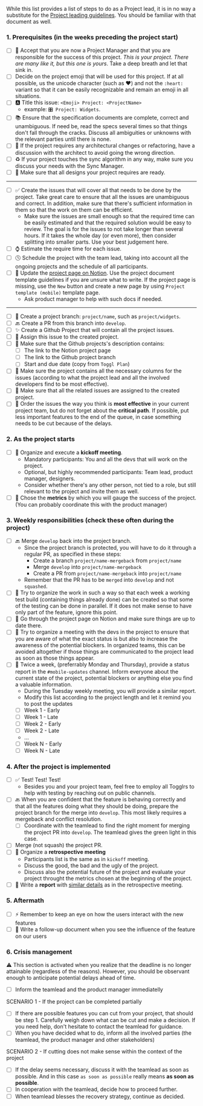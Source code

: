 While this list provides a list of steps to do as a Project lead, it is in no way a substitute for the [Project leading guidelines](https://www.notion.so/toggl/Mobile-Project-Leading-fe1eaca52e46498d8575104bf018287b). You should be familiar with that document as well.

### 1. Prerequisites (in the weeks preceding the project start)
* [ ] 🧠 Accept that you are now a Project Manager and that you are responsible for the success of this project. *This is your project. There are many like it, but this one is yours*. Take a deep breath and let that sink in.
* [ ] Decide on the project emoji that will be used for this project. If at all possible, us the unicode character (such as ❤) and not the `:heart:` variant so that it can be easily recognizable and remain an emoji in all situations.
* [ ] 🅰 Title this issue: `<Emoji> Project: <ProjectName>`
	* example: `🎛 Project: Widgets`.
* [ ] 📚 Ensure that the specification documents are complete, correct and unambiguous. If need be, read the specs several times so that things don't fall through the cracks. Discuss all ambiguities or unknowns with the relevant parties until there is none.
* [ ] 🚧 If the project requires any architectural changes or refactoring, have a discussion with the architect to avoid going the wrong direction.
* [ ] ♻ If your project touches the sync algorithm in any way, make sure you discuss your needs with the Sync Manager.
* [ ] 🎨 Make sure that all designs your project requires are ready.

---

* [ ] ✅ Create the issues that will cover all that needs to be done by the project. Take great care to ensure that all the issues are unambiguous and correct. In addition, make sure that there's sufficient information in them so that the work on them can be efficient.
	* Make sure the issues are small enough so that the required time can be easily estimated and that the required solution would be easy to review. The goal is for the issues to not take longer than several hours. If it takes the whole day (or even more), then consider splitting into smaller parts. Use your best judgement here.
* [ ] ⌚ Estimate the require time for each issue.
* [ ] 🕓 Schedule the project with the team lead, taking into account all the ongoing projects and the schedule of all participants.
* [ ] 📃 Update the [project page on Notion](https://www.notion.so/toggl/ad87bf4fd8114411980a988d38842b35?v=0814a8f583864e1ebaf3c7f29f3443f7). Use the project document template guidelines if you are unsure what to write. If the project page is missing, use the `New` button and create a new page by using `Project template (mobile)` template page.
	* Ask product manager to help with such docs if needed.

---

* [ ] 🌿 Create a project branch: `project/name`, such as `project/widgets`.
* [ ] 🔙 Create a PR from this branch into `develop`.
* [ ] ✨ Create a Github Project that will contain all the project issues.
* [ ] 🔻 Assign this issue to the created project.
* [ ] 📃 Make sure that the Github projects's description contains:
	* [ ] The link to the Notion project page
	* [ ] The link to the Github project branch
	* [ ] Start and due date (copy from `Toggl Plan`)
* [ ] 🔳 Make sure the project contains all the necessary columns for the issues (according to what the project lead and all the involved developers find to be most effective).
* [ ] 📎 Make sure that all the related issues are assigned to the created project.
* [ ] 🔀 Order the issues the way you think is **most effective** in your current project team, but do not forget about the **critical path**. If possible, put less important features to the end of the queue, in case something needs to be cut because of the delays.

### 2. As the project starts
* [ ] 💬 Organize and execute a **kickoff meeting**. 
	* Mandatory participants: You and all the devs that will work on the project. 
	* Optional, but highly recommended participants: Team lead, product manager, designers.
	* Consider whether there's any other person, not tied to a role, but still relevant to the project and invite them as well.
* [ ] 🧭  Chose the **metrics** by which you will gauge the success of the project. (You can probably coordinate this with the product manager)

### 3. Weekly responsibilities (check these often during the project)
* [ ] 🔙 Merge `develop` back into the project branch.
	* Since the project branch is protected, you will have to do it through a regular PR, as specified in these steps:
		* Create a branch `project/name-mergeback` from `project/name` 
		* Merge `develop` into `project/name-mergeback`
		* Create a PR from `project/name-mergeback` into `project/name`
	* Remember that the PR has to be `merged` into `develop` and not `squashed`.
* [ ] 📱 Try to organize the work in such a way so that each week a working test build (containing things already done) can be created so that some of the testing  can be done in parallel. If it does not make sense to have only part of the feature, ignore this point.
* [ ] 📃 Go through the project page on Notion and make sure things are up to date there.
* [ ] 💬 Try to organize a meeting with the devs in the project to ensure that you are aware of what the exact status is but also to increase the awareness of the potential blockers. In organized teams, this can be avoided altogether if those things are communicated to the project lead as soon as those things appear.
* [ ] 📃 Twice a week, (preferrably Monday and Thursday), provide a status report in the `#mobile-updates` channel. Inform everyone about the current state of the project, potential blockers or anything else you find a valuable information.
	* During the Tuesday weekly meeting, you will provide a similar report.
	* Modify this list according to the project length and let it remind you to post the updates
	* [ ] Week 1 - Early
	* [ ] Week 1 - Late
	* [ ] Week 2 - Early
	* [ ] Week 2 - Late
	* ...
	* [ ] Week N - Early
	* [ ] Week N - Late

### 4. After the project is implemented
* [ ] ✅ Test! Test! Test!
	* Besides you and your project team, feel free to employ all Togglrs to help with testing by reaching out on public channels.
* [ ] 🔙 When you are confident that the feature is behaving correctly and that all the features doing what they should be doing, prepare the project branch for the merge into `develop`. This most likely requires a mergeback and conflict resolution.
	* [ ] Coordinate with the teamlead to find the right moment for merging the 
project PR into `develop`. The teamlead gives the green light in this case.
* [ ] Merge (not squash) the project PR.
* [ ] 💬 Organize a **retrospective meeting**
	* Participants list is the same as in `kickoff` meeting.
	* Discuss the good, the bad and the ugly of the project.
	* Discuss also the potential future of the project and evaluate your project throught the metrics chosen at the beginning of the project.
* [ ] 📃 Write a **report** with [similar details](https://www.notion.so/toggl/Mobile-Project-Leading-fe1eaca52e46498d8575104bf018287b#5bc1cf7781e84c699c6fd642ad4775d9) as in the retrospective meeting.

### 5. Aftermath
* [ ] ⚡ Remember to keep an eye on how the users interact with the new features
* [ ] 📃 Write a follow-up document when you see the influence of the feature on our users

### 6. Crisis management
⚠ This section is activated when you realize that the deadline is no longer attainable (regardless of the reasons). However, you should be observant enough to anticipate potential delays ahead of time.

* [ ] Inform the teamlead and the product manager immediatelly

SCENARIO 1 - If the project can be completed partially
* [ ] If there are possible features you can cut from your project, that should be step 1. Carefully weigh down what can be cut and make a decision. If you need help, don't hesitate to contact the teamlead for guidance.
* [ ] When you have decided what to do, inform all the involved parties (the teamlead, the product manager and other stakeholders)

SCENARIO 2 - If cutting does not make sense within the context of the project
* [ ] If the delay seems necessary, discuss it with the teamlead as soon as possible. And in this case `as soon as possible` really means **as soon as possible**.
* [ ] In cooperation with the teamlead, decide how to proceed further.
* [ ] When teamlead blesses the recovery strategy, continue as decided.